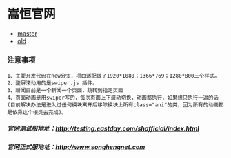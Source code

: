 # 嵩恒官网
- [master](http://codeio.dftoutiao.com/SHFE/songheng-official/src/master)
- [old](http://codeio.dftoutiao.com/SHFE/songheng-official/src/old)

### 注意事项
    1、主要开发代码在new分支，项目适配做了1920*1080；1366*769；1280*800三个样式。
    2、整屏滚动用的是swiper.js 插件。
    3、新闻目前是一个新闻一个页面，跳转到指定页面
    4、页面动画是用swiper写的，每次页面上下滚动切换，动画都执行，如果想只执行一遍的话(目前解决办法是进入过任何模块离开后移除模块上所有class="ani"的类，因为所有的动画都是依靠这个根类去完成)。
    
##### 官网测试服地址：http://testing.eastday.com/shofficial/index.html
##### 官网正式服地址：http://www.songhengnet.com